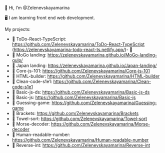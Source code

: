 👋 Hi, I’m @Zelenevskayamarina

🖥 I am learning front end web development.

My projects:
-  📖 ToDo-React-TypeScript: https://github.com/Zelenevskayamarina/ToDo-React-TypeScript (https://zelenevskayamarina-todo-react-ts.netlify.app/)-  📖
-  📖 MoGo landing: https://zelenevskayamarina.github.io/MoGo-landing-gulp/
-  📖 Japan landing: https://zelenevskayamarina.github.io/Japan-landing/
-  📖 Core-js-101: https://github.com/Zelenevskayamarina/Core-js-101
-  📖 HTML-builder: https://github.com/Zelenevskayamarina/HTML-builder
-  📖 Clean-code-s1e1: https://github.com/Zelenevskayamarina/Clean-code-s1e1
-  📖 Basic-js-ds: https://github.com/Zelenevskayamarina/Basic-js-ds
-  📖 Basic-js: https://github.com/Zelenevskayamarina/Basic-js
-  📖 Guessing-game: https://github.com/Zelenevskayamarina/Guessing-game
-  📖 Brackets: https://github.com/Zelenevskayamarina/Brackets
-  📖 Towel-sort: https://github.com/Zelenevskayamarina/Towel-sort
-  📖 Morse-decoder: https://github.com/Zelenevskayamarina/Morse-decoder
-  📖 Human-readable-number: https://github.com/Zelenevskayamarina/Human-readable-number
-  📖 Reverse-int: https://github.com/Zelenevskayamarina/Reverse-int

